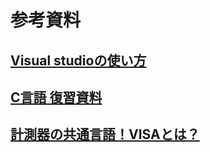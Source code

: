 # 参考資料
## [Visual studioの使い方](./VisualStudio.md)
## [C言語 復習資料](./Clang.md)
## [計測器の共通言語！VISAとは？](./VISA.md)
